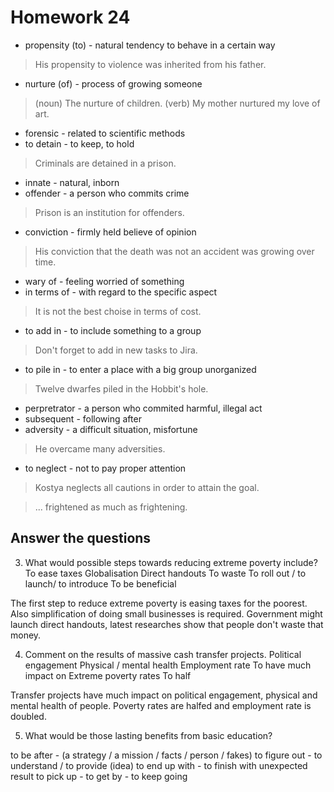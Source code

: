 # Homework 24

- propensity (to) - natural tendency to behave in a certain way
> His propensity to violence was inherited from his father.
- nurture (of) - process of growing someone
> (noun) The nurture of children.
> (verb) My mother nurtured my love of art.
- forensic - related to scientific methods
- to detain - to keep, to hold
> Criminals are detained in a prison.
- innate - natural, inborn
- offender - a person who commits crime
> Prison is an institution for offenders.
- conviction - firmly held believe of opinion
> His conviction that the death was not an accident was growing over time.
- wary of - feeling worried of something
- in terms of - with regard to the specific aspect
> It is not the best choise in terms of cost.
- to add in - to include something to a group
> Don't forget to add in new tasks to Jira.
- to pile in - to enter a place with a big group unorganized
> Twelve dwarfes piled in the Hobbit's hole.
- perpretrator - a person who commited harmful, illegal act
- subsequent - following after
- adversity - a difficult situation, misfortune
> He overcame many adversities.
- to neglect - not to pay proper attention
> Kostya neglects all cautions in order to attain the goal.



> ... frightened as much as frightening.


## Answer the questions
3. What would possible steps towards reducing extreme poverty include?
    To ease taxes
    Globalisation
    Direct handouts
    To waste
    To roll out / to launch/ to introduce
    To be beneficial

The first step to reduce extreme poverty is easing taxes for the poorest.
Also simplification of doing small businesses is required.
Government might launch direct handouts, latest researches show that people don't waste that money.

4. Comment on the results of massive cash transfer projects.
    Political engagement
    Physical / mental health
    Employment rate
    To have much impact on
    Extreme poverty rates
    To half

Transfer projects have much impact on political engagement, physical and mental health of people. Poverty rates are halfed and employment rate is doubled.

5. What would be those lasting benefits from basic education?




to be after - (a strategy / a mission / facts / person / fakes)
to figure out - to understand / to provide (idea)
to end up with - to finish with unexpected result 
to pick up - 
to get by - to keep going